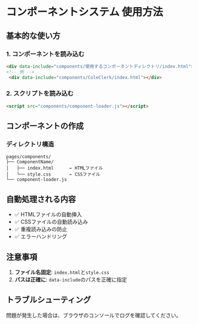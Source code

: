 # コンポーネントシステム 使用方法

## 基本的な使い方

### 1. コンポーネントを読み込む
```html
<div data-include="components/使用するコンポーネントディレクトリ/index.html"></div>
<!-- 例 -->
 <div data-include="components/ColeClerk/index.html"></div>
```

### 2. スクリプトを読み込む
```html
<script src="components/component-loader.js"></script>
```

## コンポーネントの作成

### ディレクトリ構造
```
pages/components/
├── ComponentName/
│   ├── index.html      ← HTMLファイル
│   └── style.css       ← CSSファイル
└── component-loader.js
```

## 自動処理される内容

- ✅ HTMLファイルの自動挿入
- ✅ CSSファイルの自動読み込み
- ✅ 重複読み込みの防止
- ✅ エラーハンドリング

## 注意事項

1. **ファイル名固定**: `index.html`と`style.css`
3. **パスは正確に**: `data-include`のパスを正確に指定

## トラブルシューティング

問題が発生した場合は、ブラウザのコンソールでログを確認してください。

